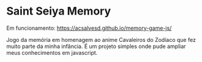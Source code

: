 # Saint Seiya Memory

Em funcionamento: https://acsalvesd.github.io/memory-game-js/

Jogo da memória em homenagem ao anime Cavaleiros do Zodíaco que fez muito parte da minha infância. É um projeto simples onde pude ampliar meus conhecimentos em javascript.
